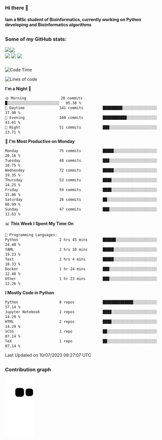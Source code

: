 ### Hi there 👋
#### Iam a MSc student of Bioinformatics, currently working on Python developing and Bioinformatics algorithms

##
### Some of my GitHub stats:

<div>
  <a href="https://github.com/AdrianoSilva19/AdrianoSilva19">
    <img heigth="180" align="left" src="https://github-readme-stats.vercel.app/api?username=AdrianoSilva19&count_private=true&include_all_comits=true&show_icons=true&theme=dracula" />
    <img heigth="180" align="center" src="https://github-readme-stats.vercel.app/api/top-langs/?username=AdrianoSilva19&langs_count=3&theme=dracula" />
  </a>
</div>

<div style="display:inline_block">
  <img align="center" heigth="30" width="30" src="https://cdn.jsdelivr.net/gh/devicons/devicon/icons/python/python-plain.svg" />
  <img align="center" heigth="30" width="30" src="https://cdn.jsdelivr.net/gh/devicons/devicon/icons/r/r-original.svg" />
  <img align="center" heigth="35" width="35" src="https://cdn.jsdelivr.net/gh/devicons/devicon/icons/neo4j/neo4j-original.svg" />
</div>

##

<!--START_SECTION:waka-->
![Code Time](http://img.shields.io/badge/Code%20Time-313%20hrs%2011%20mins-blue)

![Lines of code](https://img.shields.io/badge/From%20Hello%20World%20I%27ve%20Written-3.9%20million%20lines%20of%20code-blue)

**I'm a Night 🦉** 

```text
🌞 Morning                20 commits          █░░░░░░░░░░░░░░░░░░░░░░░░   05.38 % 
🌆 Daytime                141 commits         █████████░░░░░░░░░░░░░░░░   37.90 % 
🌃 Evening                160 commits         ███████████░░░░░░░░░░░░░░   43.01 % 
🌙 Night                  51 commits          ███░░░░░░░░░░░░░░░░░░░░░░   13.71 % 
```
📅 **I'm Most Productive on Monday** 

```text
Monday                   75 commits          █████░░░░░░░░░░░░░░░░░░░░   20.16 % 
Tuesday                  40 commits          ███░░░░░░░░░░░░░░░░░░░░░░   10.75 % 
Wednesday                72 commits          █████░░░░░░░░░░░░░░░░░░░░   19.35 % 
Thursday                 53 commits          ████░░░░░░░░░░░░░░░░░░░░░   14.25 % 
Friday                   59 commits          ████░░░░░░░░░░░░░░░░░░░░░   15.86 % 
Saturday                 26 commits          ██░░░░░░░░░░░░░░░░░░░░░░░   06.99 % 
Sunday                   47 commits          ███░░░░░░░░░░░░░░░░░░░░░░   12.63 % 
```


📊 **This Week I Spent My Time On** 

```text
💬 Programming Languages: 
Python                   2 hrs 45 mins       ██████░░░░░░░░░░░░░░░░░░░   24.40 % 
YAML                     2 hrs 10 mins       █████░░░░░░░░░░░░░░░░░░░░   19.23 % 
Text                     2 hrs 4 mins        █████░░░░░░░░░░░░░░░░░░░░   18.33 % 
Docker                   1 hr 24 mins        ███░░░░░░░░░░░░░░░░░░░░░░   12.40 % 
Other                    1 hr 23 mins        ███░░░░░░░░░░░░░░░░░░░░░░   12.26 % 
```

**I Mostly Code in Python** 

```text
Python                   8 repos             ██████████████░░░░░░░░░░░   57.14 % 
Jupyter Notebook         2 repos             ████░░░░░░░░░░░░░░░░░░░░░   14.29 % 
HTML                     2 repos             ████░░░░░░░░░░░░░░░░░░░░░   14.29 % 
SCSS                     1 repo              ██░░░░░░░░░░░░░░░░░░░░░░░   07.14 % 
TeX                      1 repo              ██░░░░░░░░░░░░░░░░░░░░░░░   07.14 % 
```




 Last Updated on 10/07/2023 08:27:07 UTC
<!--END_SECTION:waka-->

##

### Contribution graph

![snake svg](https://github.com/AdrianoSilva19/AdrianoSilva19/blob/output/github-contribution-grid-snake.svg)







<!--

Here are some ideas to get you started:

- 🔭 I’m currently working on ...
- 🌱 I’m currently learning ...
- 👯 I’m looking to collaborate on ...
- 🤔 I’m looking for help with ...
- 💬 Ask me about ...
- 📫 How to reach me: ...
- 😄 Pronouns: ...
- ⚡ Fun fact: ...
-->
